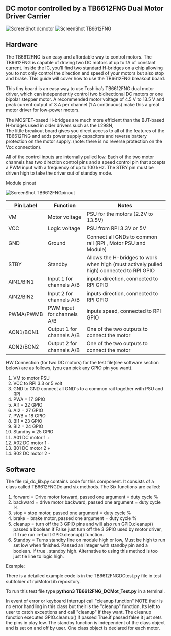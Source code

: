 DC motor controlled by a TB6612FNG Dual Motor Driver Carrier
-------------------------------------------------

![ScreenShot dcmotor](https://github.com/gavinlyonsrepo/RpiMotorLib/blob/master/images/RF310T11400.jpg)
![ScreenShot TB6612FNG](https://github.com/gavinlyonsrepo/RpiMotorLib/blob/master/images/TB6612FNG.jpg)


Hardware
--------------------------------------------

The TB6612FNG is an easy and affordable way to control motors. 
The TB6612FNG is capable of driving two DC motors at up to 1A of constant current. 
Inside the IC, you'll find two standard H-bridges on a chip allowing you 
to not only control the direction and speed of your motors but also stop and brake.
This guide will cover how to use the TB6612FNG breakout board. 

This tiny board is an easy way to use Toshiba’s TB6612FNG dual motor driver, 
which can independently control two bidirectional DC motors or one bipolar stepper motor.
A recommended motor voltage of 4.5 V to 13.5 V and peak current output of 3 A per channel 
(1 A continuous) make this a great motor driver for low-power motors.

The MOSFET-based H-bridges are much more efficient than the BJT-based H-bridges 
used in older drivers such as the L298N,  
The little breakout board gives you direct access to all of the features of the 
TB6612FNG and adds power supply capacitors and reverse battery protection on the 
motor supply. (note: there is no reverse protection on the Vcc connection).

All of the control inputs are internally pulled low. 
Each of the two motor channels has two direction control pins and a speed control pin 
that accepts a PWM input with a frequency of up to 100 kHz. 
The STBY pin must be driven high to take the driver out of standby mode.


Module pinout

![ScreenShot TB6612FNGpinout](https://github.com/gavinlyonsrepo/RpiMotorLib/blob/master/images/TB6612FNGpinout.jpg)


| Pin Label | Function | Notes|
| ------ | ------ | ------ |
| VM | Motor voltage | PSU for the motors (2.2V to 13.5V) |
| VCC | Logic voltage |PSU from RPI 3.3V or 5V |
| GND |Ground | Connect all GNDs to common rail (RPI , Motor PSU and Module) |
| STBY | Standby | Allows the H-bridges to work when high (must actively pulled high) connected to RPI GPIO |
| AIN1/BIN1 | Input 1 for channels A/B | inputs direction, connected to RPI GPIO |
| AIN2/BIN2 |  Input 2 for channels A/B| inputs direction, connected to RPI GPIO |
| PWMA/PWMB | PWM input for channels A/B |inputs speed, connected to RPI GPIO |
| AON1/BON1 | Output 1 for channels A/B| One of the two outputs to connect the motor |
| AON2/BON2 | Output 2 for channels A/B| One of the two outputs to connect the motor  |

HW Connection (for two DC motors) for the test file(see software section below) are as follows,
(you can pick any GPIO pin you want).

1. VM to motor PSU 
2. VCC to RPI 3.3 or 5 volt
3. GND to GND connect all GND's to a common rail together with PSU and RPI
4. PWA = 17 GPIO
5. AI1 = 22 GPIO
6. AI2 = 27 GPIO
7. PWB = 18 GPIO
8. BI1 = 23 GPIO
9. BI2 = 24 GPIO
10. Standby = 25 GPIO
11. A01 DC motor 1 +
12. A02 DC motor 1 -
13. B01 DC motor 2 +
14. B02 DC motor 2 -


Software
-------------------------------------------

The file rpi_dc_lib.py contains code for this component.
It consists of a class called TB6612FNGDc and six methods.
The Six functions are called: 
1. forward = Drive motor forward,  passed one argument = duty cycle %
2. backward = drive motor backward,  passed one argument = duty cycle %
3. stop = stop motor, passed one argument = duty cycle %
4. brake = brake motor,  passed one argument = duty cycle %
5. cleanup = turn off the 3 GPIO pins and will also run GPIO.cleanup() 
passed a boolean if False just turn off the 3 GPIO used by motor driver,
if True run in-built GPIO.cleanup() function.
6. Standby = Turns standby line on module high or low, Must be high to run
set low when finished. Passed an integer with standby pin and a boolean.
If true , standby high. Alternative to using this method is too just tie line to logic high.

Example: 

There is a detailed example code is in the TB6612FNGDCtest.py file in test subfolder of 
rpiMotorLib repository. 

To run this test file type **python3 TB6612FNG_DCMot_Test.py** in a terminal.


In event of error or keyboard interrupt call "cleanup function"
NOTE their is no error handling in this class but their is the "cleanup" 
function, Its left to user to catch exceptions and call "cleanup" if they 
want. The cleanup function executes GPIO.cleanup() if passed True.if passed false it just
sets the pins in play low. The standby function is independent of the class object
and is set on and off by user. One class object is declared for each motor.



